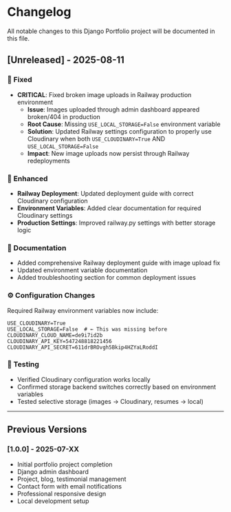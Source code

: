 # Changelog

All notable changes to this Django Portfolio project will be documented in this file.

## [Unreleased] - 2025-08-11

### 🔧 Fixed
- **CRITICAL**: Fixed broken image uploads in Railway production environment
  - **Issue**: Images uploaded through admin dashboard appeared broken/404 in production
  - **Root Cause**: Missing `USE_LOCAL_STORAGE=False` environment variable
  - **Solution**: Updated Railway settings configuration to properly use Cloudinary when both `USE_CLOUDINARY=True` AND `USE_LOCAL_STORAGE=False`
  - **Impact**: New image uploads now persist through Railway redeployments

### 🚀 Enhanced
- **Railway Deployment**: Updated deployment guide with correct Cloudinary configuration
- **Environment Variables**: Added clear documentation for required Cloudinary settings
- **Production Settings**: Improved railway.py settings with better storage logic

### 📝 Documentation
- Added comprehensive Railway deployment guide with image upload fix
- Updated environment variable documentation
- Added troubleshooting section for common deployment issues

### ⚙️ Configuration Changes
Required Railway environment variables now include:
```env
USE_CLOUDINARY=True
USE_LOCAL_STORAGE=False  # ← This was missing before
CLOUDINARY_CLOUD_NAME=de9i7id2b
CLOUDINARY_API_KEY=547248818221456
CLOUDINARY_API_SECRET=611drBROvgh5Bkip4HZYaLRoddI
```

### 🧪 Testing
- Verified Cloudinary configuration works locally
- Confirmed storage backend switches correctly based on environment variables
- Tested selective storage (images → Cloudinary, resumes → local)

---

## Previous Versions

### [1.0.0] - 2025-07-XX
- Initial portfolio project completion
- Django admin dashboard
- Project, blog, testimonial management
- Contact form with email notifications
- Professional responsive design
- Local development setup
